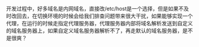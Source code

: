 开发过程中，好多域名是内网域名，直接改/etc/host是一个选择，但是如果不及时改回去，在切换环境的时候会给我们排查问题带来很大干扰，如果能够实现一个代理，在运行的时候走指定代理服务器，代理服务器内部将域名解析发送到自定义的域名服务器上，如果自定义域名服务器解析不了，再走默认的域名服务器，​是不是很爽？
